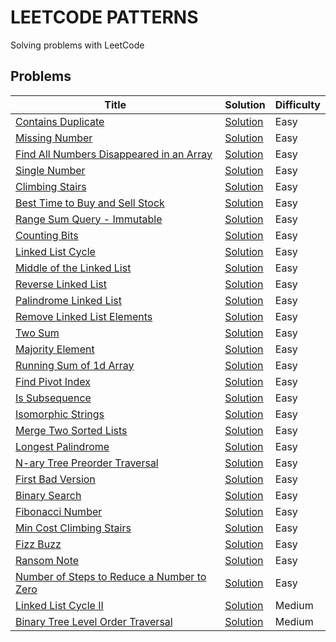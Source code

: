 # LEETCODE PATTERNS

Solving problems with LeetCode

## Problems

| Title                                                                                                                   | Solution                                                                                                                       | Difficulty |
|-------------------------------------------------------------------------------------------------------------------------|--------------------------------------------------------------------------------------------------------------------------------|------------|
| [Contains Duplicate](https://leetcode.com/problems/contains-duplicate)                                                  | [Solution](https://github.com/GolubevDS/LeetCodePatterns/blob/main/solutions/containsDuplicate/containsDuplicate.js)           | Easy       |
| [Missing Number](https://leetcode.com/problems/missing-number)                                                          | [Solution](https://github.com/GolubevDS/LeetCodePatterns/tree/main/solutions/missingNumber/missingNumber.js)                   | Easy       |
| [Find All Numbers Disappeared in an Array](https://leetcode.com/problems/find-all-numbers-disappeared-in-an-array)      | [Solution](https://github.com/GolubevDS/LeetCodePatterns/blob/main/solutions/findDisappearedNumbers/findDisappearedNumbers.js) | Easy       |
| [Single Number](https://leetcode.com/problems/single-number)                                                            | [Solution](https://github.com/GolubevDS/LeetCodePatterns/blob/main/solutions/singleNumber/singleNumber.js)                     | Easy       |
| [Climbing Stairs](https://leetcode.com/problems/climbing-stairs)                                                        | [Solution](https://github.com/GolubevDS/LeetCodePatterns/blob/main/solutions/climbStairs/climbStairs.js)                       | Easy       |
| [Best Time to Buy and Sell Stock](https://leetcode.com/problems/best-time-to-buy-and-sell-stock)                        | [Solution](https://github.com/GolubevDS/LeetCodePatterns/blob/main/solutions/maxProfit/maxProfit.js)                           | Easy       |
| [Range Sum Query - Immutable](https://leetcode.com/problems/range-sum-query-immutable)                                  | [Solution](https://github.com/GolubevDS/LeetCodePatterns/blob/main/solutions/sumRange/sumRange.js)                             | Easy       |
| [Counting Bits](https://leetcode.com/problems/counting-bits)                                                            | [Solution](https://github.com/GolubevDS/LeetCodePatterns/blob/main/solutions/countBits/countBits.js)                           | Easy       |
| [Linked List Cycle](https://leetcode.com/problems/linked-list-cycle)                                                    | [Solution](https://github.com/GolubevDS/LeetCodePatterns/blob/main/solutions/hasCycle/hasCycle.js)                             | Easy       |
| [Middle of the Linked List](https://leetcode.com/problems/middle-of-the-linked-list)                                    | [Solution](https://github.com/GolubevDS/LeetCodePatterns/blob/main/solutions/middleNode/middleNode.js)                         | Easy       |
| [Reverse Linked List](https://leetcode.com/problems/reverse-linked-list)                                                | [Solution](https://github.com/GolubevDS/LeetCodePatterns/blob/main/solutions/reverseList/reverseList.js)                       | Easy       |
| [Palindrome Linked List](https://leetcode.com/problems/palindrome-linked-list)                                          | [Solution](https://github.com/GolubevDS/LeetCodePatterns/blob/main/solutions/isPalindrome/isPalindrome.js)                     | Easy       |
| [Remove Linked List Elements](https://leetcode.com/problems/remove-linked-list-elements)                                | [Solution](https://github.com/GolubevDS/LeetCodePatterns/blob/main/solutions/removeElements/removeElements.js)                 | Easy       |
| [Two Sum](https://leetcode.com/problems/two-sum)                                                                        | [Solution](https://github.com/GolubevDS/LeetCodePatterns/blob/main/solutions/twoSum/twoSum.js)                                 | Easy       |
| [Majority Element](https://leetcode.com/problems/majority-element)                                                      | [Solution](https://github.com/GolubevDS/LeetCodePatterns/blob/main/solutions/majorityElement/majorityElement.js)               | Easy       |
| [Running Sum of 1d Array](https://leetcode.com/problems/running-sum-of-1d-array/)                                       | [Solution](https://github.com/GolubevDS/LeetCodePatterns/blob/main/solutions/runningSum/runningSum.js)                         | Easy       |
| [Find Pivot Index](https://leetcode.com/problems/find-pivot-index/)                                                     | [Solution](https://github.com/GolubevDS/LeetCodePatterns/blob/main/solutions/pivotIndex/pivotIndex.js)                         | Easy       |
| [Is Subsequence](https://leetcode.com/problems/is-subsequence/)                                                         | [Solution](https://github.com/GolubevDS/LeetCodePatterns/blob/main/solutions/isSubsequence/isSubsequence.js)                   | Easy       |
| [Isomorphic Strings](https://leetcode.com/problems/isomorphic-strings/)                                                 | [Solution](https://github.com/GolubevDS/LeetCodePatterns/blob/main/solutions/isIsomorphic/isIsomorphic.js)                     | Easy       |
| [Merge Two Sorted Lists](https://leetcode.com/problems/merge-two-sorted-lists/)                                         | [Solution](https://github.com/GolubevDS/LeetCodePatterns/blob/main/solutions/mergeTwoLists/mergeTwoLists.js)                   | Easy       |
| [Longest Palindrome](https://leetcode.com/problems/longest-palindrome/)                                                 | [Solution](https://github.com/GolubevDS/LeetCodePatterns/blob/main/solutions/longestPalindrome/longestPalindrome.js)           | Easy       |
| [N-ary Tree Preorder Traversal](https://leetcode.com/problems/n-ary-tree-preorder-traversal/)                           | [Solution](https://github.com/GolubevDS/LeetCodePatterns/blob/main/solutions/preorder/preorder.js)                             | Easy       |
| [First Bad Version](https://leetcode.com/problems/first-bad-version/)                                                   | [Solution](https://github.com/GolubevDS/LeetCodePatterns/blob/main/solutions/findFirstBadVersion/findFirstBadVersion.js)       | Easy       |
| [Binary Search](https://leetcode.com/problems/binary-search/)                                                           | [Solution](https://github.com/GolubevDS/LeetCodePatterns/blob/main/solutions/binarySearch/binarySearch.js)                     | Easy       |
| [Fibonacci Number](https://leetcode.com/problems/fibonacci-number/)                                                     | [Solution](https://github.com/GolubevDS/LeetCodePatterns/blob/main/solutions/fib/fib.js)                                       | Easy       |
| [Min Cost Climbing Stairs](https://leetcode.com/problems/min-cost-climbing-stairs/)                                     | [Solution](https://github.com/GolubevDS/LeetCodePatterns/blob/main/solutions/minCostClimbingStairs/minCostClimbingStairs.js)   | Easy       |
| [Fizz Buzz](https://leetcode.com/problems/fizz-buzz/)                                                                   | [Solution](https://github.com/GolubevDS/LeetCodePatterns/blob/main/solutions/fizzBuzz/fizzBuzz.js)                             | Easy       |
| [Ransom Note](https://leetcode.com/problems/ransom-note/)                                                               | [Solution](https://github.com/GolubevDS/LeetCodePatterns/blob/main/solutions/canConstruct/canConstruct.js)                     | Easy       |
| [Number of Steps to Reduce a Number to Zero](https://leetcode.com/problems/number-of-steps-to-reduce-a-number-to-zero/) | [Solution](https://github.com/GolubevDS/LeetCodePatterns/blob/main/solutions/fizzBuzz/fizzBuzz.js)                             | Easy       |
| [Linked List Cycle II](https://leetcode.com/problems/linked-list-cycle-ii/)                                             | [Solution](https://github.com/GolubevDS/LeetCodePatterns/blob/main/solutions/detectCycle/detectCycle.js)                       | Medium     |
| [Binary Tree Level Order Traversal](https://leetcode.com/problems/binary-tree-level-order-traversal/)                   | [Solution](https://github.com/GolubevDS/LeetCodePatterns/blob/main/solutions/levelOrder/levelOrder.js)                         | Medium     |
